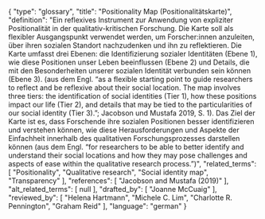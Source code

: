 {
    "type": "glossary",
    "title": "Positionality Map (Positionalitätskarte)",
    "definition": "Ein reflexives Instrument zur Anwendung von expliziter Positionalität in der qualitativ-kritischen Forschung. Die Karte soll als flexibler Ausgangspunkt verwendet werden, um Forscher:innen anzuleiten, über ihren sozialen Standort nachzudenken und ihn zu reflektieren. Die Karte umfasst drei Ebenen: die Identifizierung sozialer Identitäten (Ebene 1), wie diese Positionen unser Leben beeinflussen (Ebene 2) und Details, die mit den Besonderheiten unserer sozialen Identität verbunden sein können (Ebene 3). (aus dem Engl. “as a flexible starting point to guide researchers to reflect and be reflexive about their social location. The map involves three tiers: the identification of social identities (Tier 1), how these positions impact our life (Tier 2), and details that may be tied to the particularities of our social identity (Tier 3).”; Jacobson und Mustafa 2019, S. 1). Das Ziel der Karte ist es, dass Forschende ihre sozialen Positionen besser identifizieren und verstehen können, wie diese Herausforderungen und Aspekte der Einfachheit innerhalb des qualitativen Forschungsprozesses darstellen können (aus dem Engl. “for researchers to be able to better identify and understand their social locations and how they may pose challenges and aspects of ease within the qualitative research process.”)",
    "related_terms": [
        "Positionality",
        "Qualitative research",
        "Social identity map",
        "Transparency"
    ],
    "references": [
        "Jacobson and Mustafa (2019)"
    ],
    "alt_related_terms": [
        null
    ],
    "drafted_by": [
        "Joanne McCuaig"
    ],
    "reviewed_by": [
        "Helena Hartmann",
        "Michele C. Lim",
        "Charlotte R. Pennington",
        "Graham Reid"
    ],
    "language": "german"
}